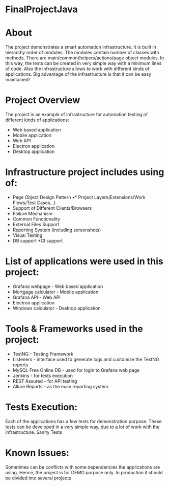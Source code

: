 # FinalProjectJava
# About
The project demonstrates a smart automation infrastructure. It is built in hierarchy order of modules. The modules contain number of classes with methods. There are main/common/helpers/actions/page object modules. In this way, the tests can be created in very simple way with a minimum lines of code. Also the infrastructure allows to work with different kinds of applications. Big advantage of the infrastructure is that it can be easy maintained!
# Project Overview
The project is an example of infrastructure for automation testing of different kinds of applications:

- Web based application
- Mobile application
- Web API
- Electron application
- Desktop application
# Infrastructure project includes using of:
- Page Object Design Pattern •* Project Layers(Extensions/Work Flows/Test Cases...)
- Support of Different Clients/Browsers
- Failure Mechanism
- Common Functionality
- External Files Support
- Reporting System (including screenshots)
- Visual Testing
- DB support *CI support
# List of applications were used in this project:
- Grafana webpage - Web based application
- Mortgage calculator - Mobile application
- Grafana API - Web API
- Electron application
- Windows calculator - Desktop application
# Tools & Frameworks used in the project:
- TestNG - Testing Framework
- Listeners - interface used to generate logs and customize the TestNG reports
- MySQL Free Online DB - used for login to Grafana web page
- Jenkins - for tests execution
- REST Assured - for API testing
- Allure Reports - as the main reporting system
# Tests Execution:
Each of the applications has a few tests for demonstration purpose. These tests can be developed in a very simple way, due to a lot of work with the infrastructure. Sanity Tests
# Known Issues:
Sometimes can be conflicts with some dependencies the applications are using. Hence, the project is for DEMO purpose only. In production it should be divided into several projects

